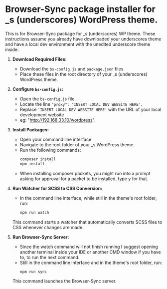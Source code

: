 
# Browser-Sync package installer for _s (underscores) WordPress theme.

This is for Browser-Sync package for _s (underscores) WP theme. These instructions assume you already have downloaded your underscores theme and have a local dev environment with the unedited underscore theme inside.

1. **Download Required Files:**
   - Download the `bs-config.js` and `package.json` files.
   - Place these files in the root directory of your _s (underscores) WordPress theme.

2. **Configure `bs-config.js`:**
   - Open the `bs-config.js` file.
   - Locate the line `"proxy": 'INSERT LOCAL DEV WEBSITE HERE'`.
   - Replace `'INSERT LOCAL DEV WEBSITE HERE'` with the URL of your local development website 
   - eg: "http://192.168.33.10/wordpress".

3. **Install Packages:**
   - Open your command line interface.
   - Navigate to the root folder of your _s WordPress theme.
   - Run the following commands:
     ```bash
     composer install
     npm install
     ```
   - When installing composer packets, you might run into a prompt asking for approval for a packet to be installed, type y for that.

4. **Run Watcher for SCSS to CSS Conversion:**
   - In the command line interface, while still in the theme's root folder, run:
     ```bash
     npm run watch
     ```
   This command starts a watcher that automatically converts SCSS files to CSS whenever changes are made.

5. **Run Browser-Sync Server:**
   - Since the watch command will not finish running I suggest opening another terminal inside your IDE or another CMD window if you have to, to run the next command.
   - Still in the command line interface and in the theme's root folder, run:
     ```bash
     npm run sync
     ```
   This command launches the Browser-Sync server.
